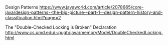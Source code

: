 Design Patterns
https://www.javaworld.com/article/2078665/core-java/design-patterns--the-big-picture--part-1--design-pattern-history-and-classification.html?page=2

The "Double-Checked Locking is Broken" Declaration
http://www.cs.umd.edu/~pugh/java/memoryModel/DoubleCheckedLocking.html
